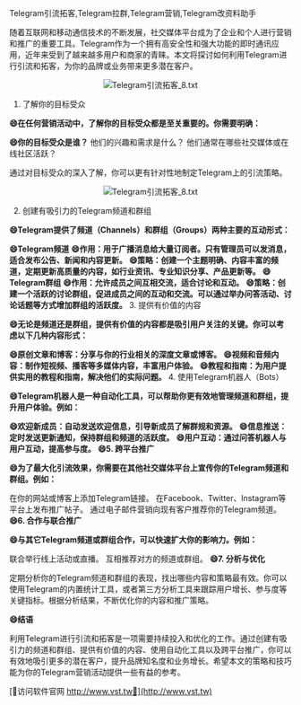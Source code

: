 Telegram引流拓客,Telegram拉群,Telegram营销,Telegram改资料助手

随着互联网和移动通信技术的不断发展，社交媒体平台成为了企业和个人进行营销和推广的重要工具。Telegram作为一个拥有高安全性和强大功能的即时通讯应用，近年来受到了越来越多用户和商家的青睐。本文将探讨如何利用Telegram进行引流和拓客，为你的品牌或业务带来更多潜在客户。

 <center><img src="https://vst.tw/MP4/tuiguang/png/3.png" alt="Telegram引流拓客_8.txt"></center>

1. 了解你的目标受众

**😄在任何营销活动中，了解你的目标受众都是至关重要的。你需要明确：**

**😄你的目标受众是谁？**
他们的兴趣和需求是什么？
他们通常在哪些社交媒体或在线社区活跃？

通过对目标受众的深入了解，你可以更有针对性地制定Telegram上的引流策略。

 <center><img src="https://vst.tw/MP4/tuiguang/png/8.png" alt="Telegram引流拓客_8.txt"></center>

2. 创建有吸引力的Telegram频道和群组

**😄Telegram提供了频道（Channels）和群组（Groups）两种主要的互动形式：**

**😄Telegram频道**
**😄作用：用于广播消息给大量订阅者。只有管理员可以发消息，适合发布公告、新闻和内容更新。**
**😄策略：创建一个主题明确、内容丰富的频道，定期更新高质量的内容，如行业资讯、专业知识分享、产品更新等。**
**😄Telegram群组**
**😄作用：允许成员之间互相交流，适合讨论和互动。**
**😄策略：创建一个活跃的讨论群组，促进成员之间的互动和交流。可以通过举办问答活动、讨论话题等方式增加群组的活跃度。**
3. 提供有价值的内容

**😄无论是频道还是群组，提供有价值的内容都是吸引用户关注的关键。你可以考虑以下几种内容形式：**

**😄原创文章和博客：分享与你的行业相关的深度文章或博客。**
**😄视频和音频内容：制作短视频、播客等多媒体内容，丰富用户体验。**
**😄教程和指南：为用户提供实用的教程和指南，解决他们的实际问题。**
4. 使用Telegram机器人（Bots）

**😄Telegram机器人是一种自动化工具，可以帮助你更有效地管理频道和群组，提升用户体验。例如：**

**😄欢迎新成员：自动发送欢迎信息，引导新成员了解群规和资源。**
**😄信息推送：定时发送更新通知，保持群组和频道的活跃度。**
**😄用户互动：通过问答机器人与用户互动，提高参与度。**
**😄5. 跨平台推广**

**😄为了最大化引流效果，你需要在其他社交媒体平台上宣传你的Telegram频道和群组。例如：**

在你的网站或博客上添加Telegram链接。
在Facebook、Twitter、Instagram等平台上发布推广帖子。
通过电子邮件营销向现有客户推荐你的Telegram频道。
**😄6. 合作与联合推广**

**😄与其它Telegram频道或群组合作，可以快速扩大你的影响力。例如：**

联合举行线上活动或直播。
互相推荐对方的频道或群组。
**😄7. 分析与优化**

定期分析你的Telegram频道和群组的表现，找出哪些内容和策略最有效。你可以使用Telegram的内置统计工具，或者第三方分析工具来跟踪用户增长、参与度等关键指标。根据分析结果，不断优化你的内容和推广策略。

**😄结语**

利用Telegram进行引流和拓客是一项需要持续投入和优化的工作。通过创建有吸引力的频道和群组、提供有价值的内容、使用自动化工具以及跨平台推广，你可以有效地吸引更多的潜在客户，提升品牌知名度和业务增长。希望本文的策略和技巧能为你的Telegram营销活动提供一些有益的参考。


[👻访问软件官网 http://www.vst.tw👻](http://www.vst.tw)
